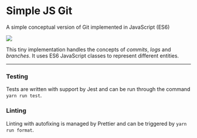 # Simple JS Git

A simple conceptual version of Git implemented in JavaScript (ES6)

[![](https://github.com/SimoneStefani/simple-js-git/workflows/Audit%20%26%20Test/badge.svg)]()

This tiny implementation handles the concepts of _commits_, _logs_ and _branches_. It uses ES6 JavaScript classes to represent different entities.

---

### Testing

Tests are written with support by Jest and can be run through the command `yarn run test`.

### Linting

Linting with autofixing is managed by Prettier and can be triggered by `yarn run format`.
